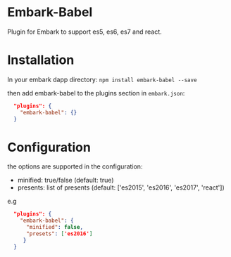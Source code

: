 Embark-Babel
======

Plugin for Embark to support es5, es6, es7 and react.

Installation
======

In your embark dapp directory:
```npm install embark-babel --save```

then add embark-babel to the plugins section in ```embark.json```:

```Json
  "plugins": {
    "embark-babel": {}
  }
```

Configuration
======

the options are supported in the configuration:

* minified: true/false (default: true)
* presents: list of presents (default: ['es2015', 'es2016', 'es2017', 'react'])

e.g

```Json
  "plugins": {
    "embark-babel": {
      "minified": false,
      "presets": ['es2016']
     }
  }
``` 
